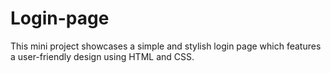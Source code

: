 # Login-page
This mini project showcases a simple and stylish login page which features a user-friendly design  using HTML and CSS.
